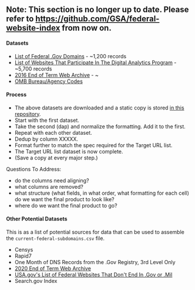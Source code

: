 


## Note: This section is no longer up to date.  Please refer to https://github.com/GSA/federal-website-index from now on.  





#### Datasets
* [List of Federal .Gov Domains](https://github.com/GSA/data/blob/master/dotgov-domains/current-federal.csv) - ~1,200 records
* [List of Websites That Participate In The Digital Analytics Program](https://analytics.usa.gov/data/live/sites.csv) - ~5,700 records
* [2016 End of Term Web Archive](https://github.com/end-of-term/eot2016/blob/master/seed-lists/eot_2016_bulk_seeds_test_report.txt) - ~
* [OMB Bureau/Agency Codes](https://resources.data.gov/resources/dcat-us/#bureauCode)

#### Process
* The above datasets are downloaded and a static copy is stored [in this repository](https://github.com/GSA/data/tree/master/dotgov-websites/site-scanning/gathering/data).  
* Start with the first dataset.  
* Take the second (dap) and normalize the formatting.  Add it to the first.  
* Repeat with each other dataset.  
* Dedup by column XXXXX.  
* Format further to match the spec required for the Target URL list.  
* The Target URL list dataset is now complete.  
* (Save a copy at every major step.) 


Questions To Address:  
* do the columns need aligning? 
* what columns are removed?
* what structure (what fields, in what order, what formatting for each cell) do we want the final product to look like?  
* where do we want the final product to go?


#### Other Potential Datasets

This is as a list of potential sources for data that can be used to assemble the `current-federal-subdomains.csv` file.  

* Censys
* Rapid7
* One Month of DNS Records from the .Gov Registry, 3rd Level Only
* [2020 End of Term Web Archive](https://github.com/end-of-term/eot2016/blob/master/seed-lists/eot_2016_bulk_seeds_test_report.txt)
* [USA.gov's List of Federal Websites That Don't End In .Gov or .Mil](https://github.com/gsa/govt-urls)
* Search.gov Index
